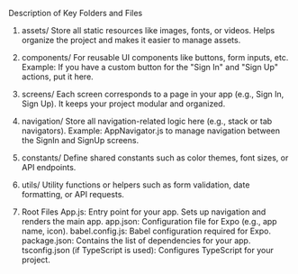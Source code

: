 Description of Key Folders and Files
1. assets/
Store all static resources like images, fonts, or videos.
Helps organize the project and makes it easier to manage assets.

2. components/
For reusable UI components like buttons, form inputs, etc.
Example: If you have a custom button for the "Sign In" and "Sign Up" actions, put it here.

3. screens/
Each screen corresponds to a page in your app (e.g., Sign In, Sign Up).
It keeps your project modular and organized.

4. navigation/
Store all navigation-related logic here (e.g., stack or tab navigators).
Example: AppNavigator.js to manage navigation between the SignIn and SignUp screens.

5. constants/
Define shared constants such as color themes, font sizes, or API endpoints.

6. utils/
Utility functions or helpers such as form validation, date formatting, or API requests.

7. Root Files
App.js: Entry point for your app. Sets up navigation and renders the main app.
app.json: Configuration file for Expo (e.g., app name, icon).
babel.config.js: Babel configuration required for Expo.
package.json: Contains the list of dependencies for your app.
tsconfig.json (if TypeScript is used): Configures TypeScript for your project.